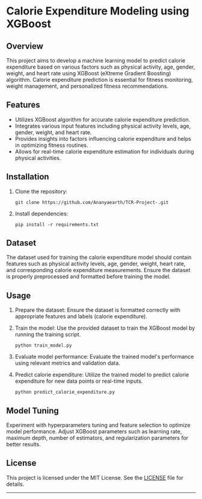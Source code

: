 # Calorie Expenditure Modeling using XGBoost

## Overview

This project aims to develop a machine learning model to predict calorie expenditure based on various factors such as physical activity, age, gender, weight, and heart rate using XGBoost (eXtreme Gradient Boosting) algorithm. Calorie expenditure prediction is essential for fitness monitoring, weight management, and personalized fitness recommendations.

## Features

- Utilizes XGBoost algorithm for accurate calorie expenditure prediction.
- Integrates various input features including physical activity levels, age, gender, weight, and heart rate.
- Provides insights into factors influencing calorie expenditure and helps in optimizing fitness routines.
- Allows for real-time calorie expenditure estimation for individuals during physical activities.

## Installation

1. Clone the repository:

    ```
    git clone https://github.com/Ananyaearth/TCR-Project-.git
    ```

2. Install dependencies:

    ```
    pip install -r requirements.txt
    ```

## Dataset

The dataset used for training the calorie expenditure model should contain features such as physical activity levels, age, gender, weight, heart rate, and corresponding calorie expenditure measurements. Ensure the dataset is properly preprocessed and formatted before training the model.

## Usage

1. Prepare the dataset: Ensure the dataset is formatted correctly with appropriate features and labels (calorie expenditure).
   
2. Train the model: Use the provided dataset to train the XGBoost model by running the training script.

    ```
    python train_model.py
    ```

3. Evaluate model performance: Evaluate the trained model's performance using relevant metrics and validation data.

4. Predict calorie expenditure: Utilize the trained model to predict calorie expenditure for new data points or real-time inputs.

    ```
    python predict_calorie_expenditure.py
    ```

## Model Tuning

Experiment with hyperparameters tuning and feature selection to optimize model performance. Adjust XGBoost parameters such as learning rate, maximum depth, number of estimators, and regularization parameters for better results.

## License

This project is licensed under the MIT License. See the [LICENSE](LICENSE) file for details.

---
